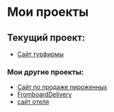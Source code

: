 # Мои проекты

## Текущий проект:

* [Сайт турфирмы]( https://muradibragimov.github.io/turfitm.github.io/)

### Мои другие проекты:
* [Сайт по продаже пироженных](  https://muradibragimov.github.io/cakes.github.io/)
* [FromboardDelivery]( https://muradibragimov.github.io/FromboardDelivery.github.io/)
* [сайт отеля]( https://muradibragimov.github.io/hotel.github.io/)
